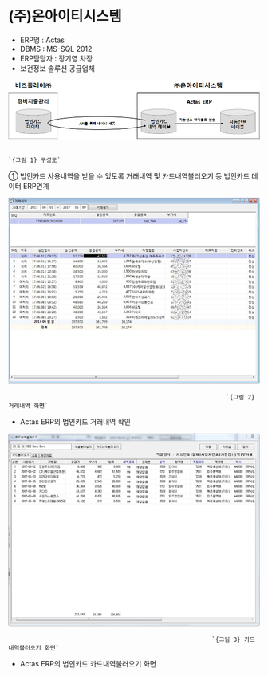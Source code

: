 # \(주\)온아이티시스템

 - ERP명 : Actas  
 - DBMS : MS-SQL 2012  
 - ERP담당자 : 장기영 차장  
 - 보건정보 솔루션 공급업체

![](../../../../.gitbook/assets/image%20%28125%29.png)

                                                                         `{그림 1} 구성도`

   ①  법인카드 사용내역을 받을 수 있도록 거래내역 및 카드내역불러오기 등 법인카드 데이터 ERP연계

![](../../../../.gitbook/assets/image%20%28138%29.png)

                                                                 `{그림 2} 거래내역 화면` 

 - Actas ERP의 법인카드 거래내역 확인

![](../../../../.gitbook/assets/image%20%2847%29.png)

                                                             `{그림 3} 카드내역불러오기 화면`   

 - Actas ERP의 법인카드 카드내역불러오기 화면

